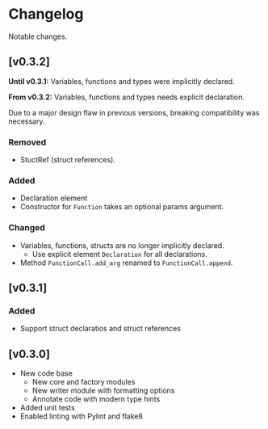 # Changelog

Notable changes.

## [v0.3.2]

**Until v0.3.1:** Variables, functions and types were implicitly declared.

**From v0.3.2:** Variables, functions and types needs explicit declaration.

Due to a major design flaw in previous versions, breaking compatibility was necessary.

### Removed

* StuctRef (struct references).

### Added

* Declaration element
* Constructor for `Function` takes an optional params argument.

### Changed

* Variables, functions, structs are no longer implicitly declared.
  * Use explicit element `Declaration` for all declarations.
* Method `FunctionCall.add_arg` renamed to `FunctionCall.append`.

## [v0.3.1]

### Added

* Support struct declaratios and struct references

## [v0.3.0]

* New code base
  * New core and factory modules
  * New writer module with formatting options
  * Annotate code with modern type hints
* Added unit tests
* Enabled linting with Pylint and flake8
